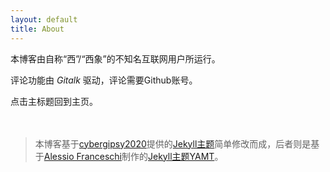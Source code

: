```yaml
---
layout: default
title: About
---
```



本博客由自称“西”/“西象”的不知名互联网用户所运行。

评论功能由 _Gitalk_ 驱动，评论需要Github账号。

点击主标题回到主页。
&nbsp;  
&nbsp;  
&nbsp;  
> 本博客基于[cybergipsy2020](https://github.com/cybergipsy2020)提供的[Jekyll主题](https://github.com/cybergipsy2020/cybergipsy2020.github.io)简单修改而成，后者则是基于[Alessio Franceschi](https://github.com/PandaSekh)制作的[Jekyll主题YAMT](https://yamt.netlify.app/)。
